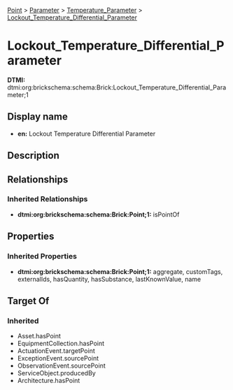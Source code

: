 [Point](../../../Point.md) > [Parameter](../../Parameter.md) > [Temperature_Parameter](../Temperature_Parameter.md) > [Lockout_Temperature_Differential_Parameter](.)
# Lockout_Temperature_Differential_Parameter
**DTMI:** dtmi:org:brickschema:schema:Brick:Lockout_Temperature_Differential_Parameter;1
## Display name
- **en:** Lockout Temperature Differential Parameter
## Description
## Relationships
### Inherited Relationships
* **dtmi:org:brickschema:schema:Brick:Point;1:** isPointOf
## Properties
### Inherited Properties
* **dtmi:org:brickschema:schema:Brick:Point;1:** aggregate, customTags, externalIds, hasQuantity, hasSubstance, lastKnownValue, name
## Target Of
### Inherited
* Asset.hasPoint
* EquipmentCollection.hasPoint
* ActuationEvent.targetPoint
* ExceptionEvent.sourcePoint
* ObservationEvent.sourcePoint
* ServiceObject.producedBy
* Architecture.hasPoint
